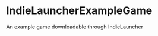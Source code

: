 IndieLauncherExampleGame
========================

An example game downloadable through IndieLauncher
